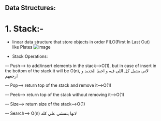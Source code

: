 ## Data Structures:

# 1. Stack:-

- linear data structure that store objects in order FILO(First In Last Out) like Plates
![image](https://github.com/AbdelrhmanMohamed2001/leetCode/assets/108559069/76f394f5-0dc1-4065-8ab8-92d522fb1cbb)

- Stack Operations:

-- Push--> to add/insert elements in the stack-->O(1), but in case of insert in the bottom of the stack it will be O(n), لاني بشيل كل اللي فيه و احط الجديد و ارجعهم

-- Pop--> return top of the stack and remove it-->O(1)

-- Peek--> return top of the stack without removing it-->O(1)

-- Size--> return size of the stack-->O(1)

-- Search--> O(n) لانها بتمشي علي كله


